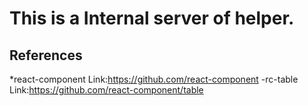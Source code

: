 This is a Internal server of helper.
=============
References
-------------
*react-component Link:https://github.com/react-component
-rc-table Link:https://github.com/react-component/table
